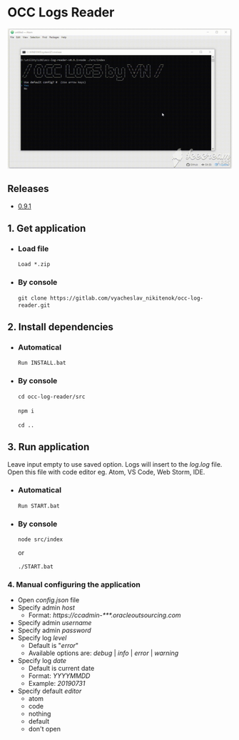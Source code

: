 # OCC Logs Reader

![Instruction GIF](/src/instruction.gif?raw=true)

## Releases
* [0.9.1](https://gitlab.com/vyacheslav_nikitenok/occ-log-reader/-/tags/v0.9.1)

## 1. Get application
* ### Load file
    ```
    Load *.zip
    ```
* ### By console
    ```
    git clone https://gitlab.com/vyacheslav_nikitenok/occ-log-reader.git
    ```
## 2. Install dependencies
* ### Automatical
    ```
    Run INSTALL.bat
    ```
* ### By console
    ```
    cd occ-log-reader/src

    npm i

    cd ..
    ```
## 3. Run application
Leave input empty to use saved option. Logs will insert to the _log.log_ file. Open this file with code editor eg. Atom, VS Code, Web Storm, IDE.
* ### Automatical
    ```
    Run START.bat
    ```

* ### By console
    ```
    node src/index
    ```
    or
    ```
    ./START.bat
    ```

### 4. Manual configuring the application
* Open _config.json_ file
* Specify admin _host_
  * Format: _https://ccadmin-***.oracleoutsourcing.com_
* Specify admin _username_
* Specify admin _password_
* Specify log _level_ 
  * Default is "_error_"
  * Available options are: _debug_ | _info_ | _error_ | _warning_
* Specify log _date_
  * Default is current date
  * Format: _YYYYMMDD_
  * Example: _20190731_
* Specify default _editor_
  * atom
  * code
  * nothing
  * default
  * don't open